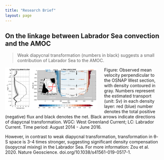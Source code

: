 ```yaml
---
title: "Research Brief"
layout: page
---
```


## On the linkage between Labrador Sea convection and the AMOC

> Weak diapycnal transformation (numbers in black) suggests a small contribution of Labrador Sea to the AMOC.

<img width="60%" height="auto" style="float: left; margin-right: 20px;" src="/assets/overturning.png">
 

  Figure: Observed mean velocity perpendicular to the OSNAP West section, with density contoured in gray. Numbers represent the estimated transport (unit: Sv) in  each density layer: red (blue) number denotes the total positive (negative) flux and black denotes the net. Black arrows indicate directions of diapycnal transformation. WGC: West Greenland Current; LC: Labrador Current. Time period: August 2014 - June 2016.



However, in contrast to weak diapycnal transformation, transformation in θ-S space is 3-4 times stronger, suggesting significant density compensation (isopycnal mixing) in the Labrador Sea.
For more information: Zou et al. 2020. Nature Geoscience. doi.org/10.1038/s41561-019-0517-1. 
